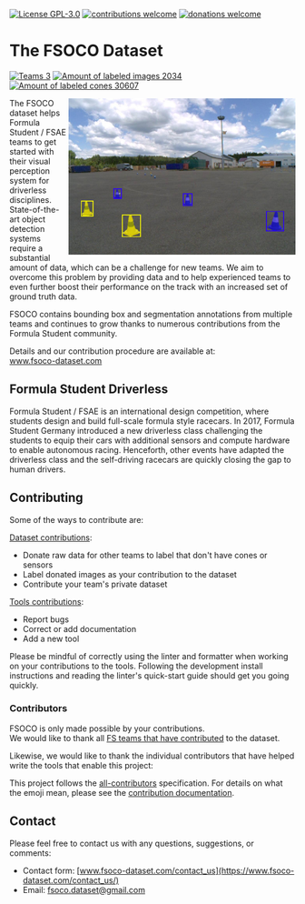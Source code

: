 <a href="../LICENSE" target="_blank">![License GPL-3.0](https://img.shields.io/github/license/fsoco/fsoco-dataset?style=flat)</a>
<a href="https://www.fsoco-dataset.com/how_to_contribute/" target="_blank">![contributions welcome](https://img.shields.io/badge/contributions-welcome-brightgreen?style=flat)</a>
<a href="https://www.fsoco-dataset.com/contact_us/" target="_blank">![donations welcome](https://img.shields.io/badge/donation_surplus-2,369_images-red?style=flat)</a> <br>


# The FSOCO Dataset

<a href="https://www.fsoco-dataset.com/overview/" target="_blank">![Teams 3](https://img.shields.io/badge/Teams-3-green.svg)</a>
<a href="https://www.fsoco-dataset.com/overview/" target="_blank">![Amount of labeled images 2034](https://img.shields.io/badge/Images-2034-blue.svg)</a>
<a href="https://www.fsoco-dataset.com/overview/" target="_blank">![Amount of labeled cones 30607](https://img.shields.io/badge/Cones-31k-blue.svg)</a>

<img align="right" width="400" src="assets/img/examples/index.png">

The FSOCO dataset helps Formula Student / FSAE teams to get started with their visual perception system for driverless disciplines.
State-of-the-art object detection systems require a substantial amount of data, which can be a challenge for new teams.
We aim to overcome this problem by providing data and to help experienced teams to even further boost their performance on the track with an increased set of ground truth data.

FSOCO contains bounding box and segmentation annotations from multiple teams and continues to grow thanks to numerous contributions from the Formula Student community.

Details and our contribution procedure are available at:
<br>
www.fsoco-dataset.com

## Formula Student Driverless

Formula Student / FSAE is an international design competition, where students design and build full-scale formula style racecars.
In 2017, Formula Student Germany introduced a new driverless class challenging the students to equip their cars with additional sensors and compute hardware to enable autonomous racing.
Henceforth, other events have adapted the driverless class and the self-driving racecars are quickly closing the gap to human drivers.

## Contributing

Some of the ways to contribute are:

[Dataset contributions](https://www.fsoco-dataset.com/how_to_contribute/):
- Donate raw data for other teams to label that don't have cones or sensors
- Label donated images as your contribution to the dataset
- Contribute your team's private dataset

[Tools contributions](../tools/CONTRIBUTING.md#contribute):
- Report bugs
- Correct or add documentation
- Add a new tool

Please be mindful of correctly using the linter and formatter when working on your contributions to the tools.
Following the development install instructions and reading the linter's quick-start guide should get you going quickly.

### Contributors
FSOCO is only made possible by your contributions.<br>
We would like to thank all [FS teams that have contributed](https://www.fsoco-dataset.com/contributors/) to the dataset.

Likewise, we would like to thank the individual contributors that have helped write the tools that enable this project:

<!-- ALL-CONTRIBUTORS-LIST:START - Do not remove or modify this section -->
<!-- prettier-ignore-start -->
<!-- markdownlint-disable -->

<!-- markdownlint-enable -->
<!-- prettier-ignore-end -->
<!-- ALL-CONTRIBUTORS-LIST:END -->

This project follows the [all-contributors](https://github.com/all-contributors/all-contributors) specification.
For details on what the emoji mean, please see the [contribution documentation](../tools/CONTRIBUTING.md#all_contributors).

## Contact

Please feel free to contact us with any questions, suggestions, or comments:
* Contact form: [www.fsoco-dataset.com/contact_us](https://www.fsoco-dataset.com/contact_us/)
* Email: <a href="mailto:fsoco.dataset@gmail.com">fsoco.dataset@gmail.com</a>
